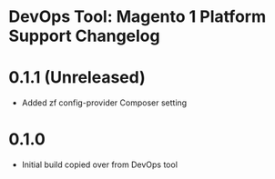DevOps Tool: Magento 1 Platform Support Changelog
==============================================

# 0.1.1 (Unreleased)
- Added zf config-provider Composer setting

# 0.1.0
- Initial build copied over from DevOps tool
